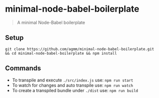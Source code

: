 # minimal-node-babel-boilerplate

> A minimal Node-Babel boilerplate

## Setup 

```
git clone https://github.com/agmm/minimal-node-babel-boilerplate.git && cd minimal-node-babel-boilerplate && npm install
```

## Commands

- To transpile and execute `./src/index.js` use: `npm run start`
- To watch for changes and auto transpile use: `npm run watch`
- To create a transpiled bundle under `./dist` use: `npm run build`